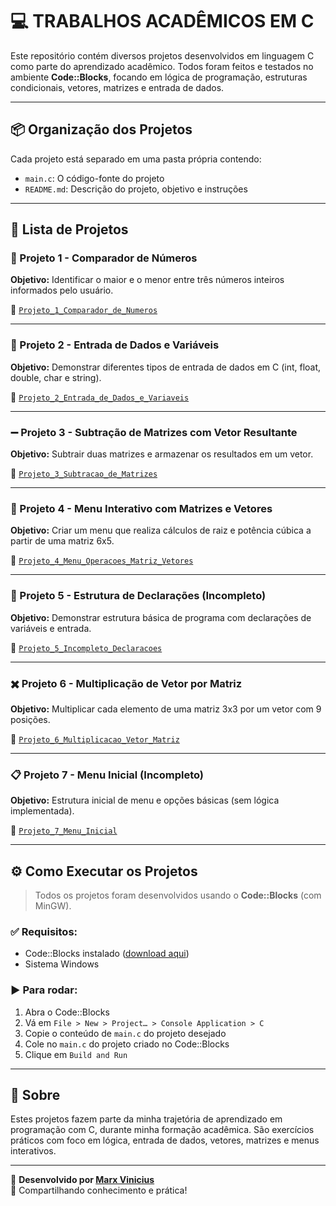 # 💻 TRABALHOS ACADÊMICOS EM C

Este repositório contém diversos projetos desenvolvidos em linguagem C como parte do aprendizado acadêmico. Todos foram feitos e testados no ambiente **Code::Blocks**, focando em lógica de programação, estruturas condicionais, vetores, matrizes e entrada de dados.

---

## 📦 Organização dos Projetos

Cada projeto está separado em uma pasta própria contendo:

- `main.c`: O código-fonte do projeto
- `README.md`: Descrição do projeto, objetivo e instruções

---

## 📂 Lista de Projetos

### 🧮 Projeto 1 - Comparador de Números
**Objetivo:** Identificar o maior e o menor entre três números inteiros informados pelo usuário.

📁 [`Projeto_1_Comparador_de_Numeros`](./Projeto_1_Comparador_de_Numeros)

---

### 🔢 Projeto 2 - Entrada de Dados e Variáveis
**Objetivo:** Demonstrar diferentes tipos de entrada de dados em C (int, float, double, char e string).

📁 [`Projeto_2_Entrada_de_Dados_e_Variaveis`](./Projeto_2_Entrada_de_Dados_e_Variaveis)

---

### ➖ Projeto 3 - Subtração de Matrizes com Vetor Resultante
**Objetivo:** Subtrair duas matrizes e armazenar os resultados em um vetor.

📁 [`Projeto_3_Subtracao_de_Matrizes`](./Projeto_3_Subtracao_de_Matrizes)

---

### 🧮 Projeto 4 - Menu Interativo com Matrizes e Vetores
**Objetivo:** Criar um menu que realiza cálculos de raiz e potência cúbica a partir de uma matriz 6x5.

📁 [`Projeto_4_Menu_Operacoes_Matriz_Vetores`](./Projeto_4_Menu_Operacoes_Matriz_Vetores)

---

### 📄 Projeto 5 - Estrutura de Declarações (Incompleto)
**Objetivo:** Demonstrar estrutura básica de programa com declarações de variáveis e entrada.

📁 [`Projeto_5_Incompleto_Declaracoes`](./Projeto_5_Incompleto_Declaracoes)

---

### ✖️ Projeto 6 - Multiplicação de Vetor por Matriz
**Objetivo:** Multiplicar cada elemento de uma matriz 3x3 por um vetor com 9 posições.

📁 [`Projeto_6_Multiplicacao_Vetor_Matriz`](./Projeto_6_Multiplicacao_Vetor_Matriz)

---

### 📋 Projeto 7 - Menu Inicial (Incompleto)
**Objetivo:** Estrutura inicial de menu e opções básicas (sem lógica implementada).

📁 [`Projeto_7_Menu_Inicial`](./Projeto_7_Menu_Inicial)

---

## ⚙️ Como Executar os Projetos

> Todos os projetos foram desenvolvidos usando o **Code::Blocks** (com MinGW).

### ✅ Requisitos:
- Code::Blocks instalado ([download aqui](https://www.codeblocks.org/downloads/))
- Sistema Windows

### ▶️ Para rodar:
1. Abra o Code::Blocks
2. Vá em `File > New > Project… > Console Application > C`
3. Copie o conteúdo de `main.c` do projeto desejado
4. Cole no `main.c` do projeto criado no Code::Blocks
5. Clique em `Build and Run`

---

## 🧠 Sobre

Estes projetos fazem parte da minha trajetória de aprendizado em programação com C, durante minha formação acadêmica. São exercícios práticos com foco em lógica, entrada de dados, vetores, matrizes e menus interativos.

---

📌 **Desenvolvido por [Marx Vinicius](https://github.com/MARX210)**  
🚀 Compartilhando conhecimento e prática!
